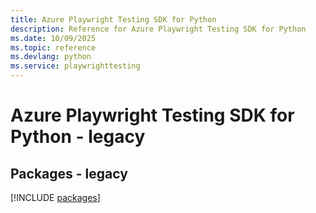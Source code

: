 ```yaml
---
title: Azure Playwright Testing SDK for Python
description: Reference for Azure Playwright Testing SDK for Python
ms.date: 10/09/2025
ms.topic: reference
ms.devlang: python
ms.service: playwrighttesting
---
```

# Azure Playwright Testing SDK for Python - legacy
## Packages - legacy
[!INCLUDE [packages](playwright-testing-index.md)]